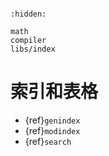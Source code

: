 ```{include} ../README.md
```

```{toctree}
:hidden:

math
compiler
libs/index
```

# 索引和表格

* {ref}`genindex`
* {ref}`modindex`
* {ref}`search`
